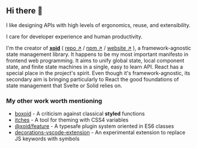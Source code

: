 ## Hi there 👋

I like designing APIs with high levels of ergonomics, reuse, and extensibility. 

I care for developer experience and human productivity.

I'm the creator of [**xoid**](https://github.com/onurkerimov/onurkerimov) ( [repo ↗︎](https://github.com/onurkerimov/onurkerimov) / [npm ↗︎](https://www.npmjs.com/package/xoid) / [website ↗︎](https://xoid.dev) ), a framework-agnostic state management library. It happens to be my most important manifesto in frontend web programming. It aims to unify global state, local component state, and finite state machines in a single, easy to learn API. React has a special place in the project's spirit. Even though it's framework-agnostic, its secondary aim is bringing particularly to React the good foundations of state management that Svelte or Solid relies on.

### My other work worth mentioning
- [boxoid](https://github.com/onurkerimov/boxoid) - A criticism against classical **styled** functions
- [itches](https://github.com/onurkerimov/itches) - A tool for theming with CSS4 variables
- [@xoid/feature](https://www.npmjs.com/package/@xoid/feature) - A typesafe plugin system oriented in ES6 classes
- [decorations-vscode-extension](https://github.com/onurkerimov/decorations-vscode-extension) - An experimental extension to replace JS keywords with symbols

